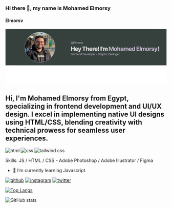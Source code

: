 ### Hi there 👋, my name is Mohamed Elmorsy
#### Elmorsv
![github](/image.png)

Hi, I'm Mohamed Elmorsy from Egypt, specializing in frontend development and UI/UX design. I excel in implementing native UI designs using HTML/CSS, blending creativity with technical prowess for seamless user experiences.
---
<img padding-right="20px" alt="html" width="30px" src="https://cdn.jsdelivr.net/gh/devicons/devicon@latest/icons/html5/html5-original.svg" />
<img padding-right="20px" alt="css" width="30px" src="https://cdn.jsdelivr.net/gh/devicons/devicon@latest/icons/css3/css3-original.svg" />
<img padding-right="20px" alt="tailwind css" width="30px" src="https://cdn.jsdelivr.net/gh/devicons/devicon@latest/icons/tailwindcss/tailwindcss-original-wordmark.svg" />


Skills: JS / HTML / CSS - Adobe Photoshop / Adobe Illustrator / Figma

- 🌱 I’m currently learning Javascript. 


[<img src='https://cdn.jsdelivr.net/npm/simple-icons@3.0.1/icons/github.svg' alt='github' height='40'>](https://github.com/Elmorsv)  [<img src='https://cdn.jsdelivr.net/npm/simple-icons@3.0.1/icons/instagram.svg' alt='instagram' height='40'>](https://www.instagram.com/elmorsv.0/)  [<img src='https://cdn.jsdelivr.net/npm/simple-icons@3.0.1/icons/twitter.svg' alt='twitter' height='40'>](https://twitter.com/ELmorsv0)  

[![Top Langs](https://github-readme-stats.vercel.app/api/top-langs/?username=Elmorsv)](https://github.com/anuraghazra/github-readme-stats)

![GitHub stats](https://github-readme-stats.vercel.app/api?username=Elmorsv&show_icons=true)  

